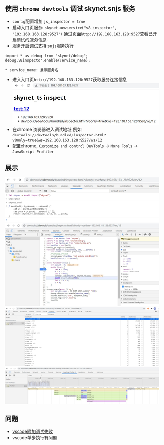 ## 使用 `chrome devtools` 调试 skynet.snjs 服务
* `config`配置增加 `js_inspector = true`
* 启动入口页服务: `skynet.newservice("v8_inspector", "192.168.163.128:9527")` 通过页面`http://192.168.163.128:9527`查看已开启调试的服务信息. 
* 服务开启调试支持:`snjs`服务执行 
```
import * as debug from "skynet/debug"; 
debug.v8inspector.enable(service_name);
```
    * service_name: 展示服务名
* 进入入口页`http://192.168.163.128:9527`获取服务连接信息 
![image1](https://github.com/lsg2020/skynet_ts_demo/blob/master/doc/images/image1.jpg)
* 在chrome 浏览器进入调试地址 例如: `devtools://devtools/bundled/inspector.html?v8only=true&ws=192.168.163.128:9527/ws/12`
* 配置chrome, `Customize and control DevTools` -> `More Tools` -> `JavaScript Profiler`

## 展示
![console](https://github.com/lsg2020/skynet_ts_demo/blob/master/doc/images/console.jpg)
![breakpoint](https://github.com/lsg2020/skynet_ts_demo/blob/master/doc/images/breakpoint1.jpg)
![memory](https://github.com/lsg2020/skynet_ts_demo/blob/master/doc/images/memory.jpg)
![cpuprofile](https://github.com/lsg2020/skynet_ts_demo/blob/master/doc/images/cpuprofile1.jpg)

## 问题
* [vscode附加调试失败](https://github.com/microsoft/vscode-js-debug/issues/580)
* vscode单步执行有问题
